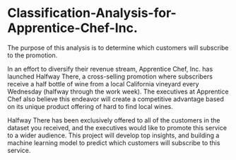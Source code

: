 # Classification-Analysis-for-Apprentice-Chef-Inc.

The purpose of this analysis is to determine which customers will subscribe to the promotion.

In an effort to diversify their revenue stream, Apprentice Chef, Inc. has launched Halfway There, a cross-selling promotion where subscribers receive a half bottle of wine from a local California vineyard every Wednesday (halfway through the work week). The executives at Apprentice Chef also believe this endeavor will create a competitive advantage based on its unique product offering of hard to find local wines.

Halfway There has been exclusively offered to all of the customers in the dataset you received, and the executives would like to promote this service to a wider audience. This project will develop top insights, and building a machine learning model to predict which customers will subscribe to this service.
